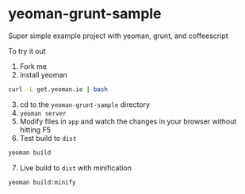 yeoman-grunt-sample
===================

Super simple example project with yeoman, grunt, and coffeescript

To try it out

1. Fork me
2. install yeoman
```bash
curl -L get.yeoman.io | bash
```
3. cd to the `yeoman-grunt-sample` directory
4. `yeoman server`
5. Modify files in `app` and watch the changes in your browser without hitting F5
6. Test build to `dist`
```bash
yeoman build
```
7. Live build to `dist` with minification  
```bash
yeoman build:minify
```
